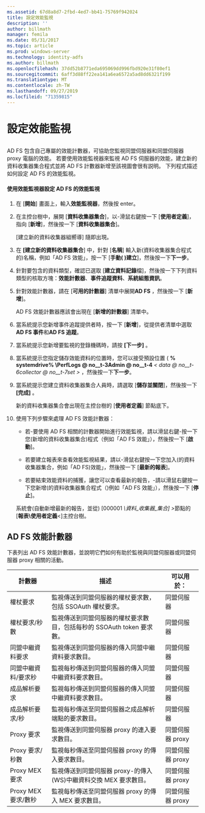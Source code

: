 ```yaml
---
ms.assetid: 67d8a8d7-2fbd-4ed7-bb41-75769f942024
title: 設定效能監視
description: ''
author: billmath
manager: femila
ms.date: 05/31/2017
ms.topic: article
ms.prod: windows-server
ms.technology: identity-adfs
ms.author: billmath
ms.openlocfilehash: 37dd52b8771eda695069dd996fbd920e31f80ef1
ms.sourcegitcommit: 6aff3d88ff22ea141a6ea6572a5ad8dd6321f199
ms.translationtype: MT
ms.contentlocale: zh-TW
ms.lasthandoff: 09/27/2019
ms.locfileid: "71359815"
---
```

# <a name="configure-performance-monitoring"></a>設定效能監視
  
## <a name="bkmk_ConfigurePerfMon"></a>  
AD FS 包含自己專屬的效能計數器，可協助您監視同盟伺服器和同盟伺服器 proxy 電腦的效能。 若要使用效能監視器來監視 AD FS 伺服器的效能，建立新的資料收集器集合程式並將 AD FS 計數器新增至該視圖會很有説明。 下列程式描述如何設定 AD FS 的效能監視。  
  
#### <a name="to-configure-performance-monitoring-for-ad-fs-using-performance-monitor"></a>使用效能監視器設定 AD FS 的效能監視  
  
1. 在 [**開始**] 畫面上，輸入**效能監視器**，然後按 enter。  
  
2. 在主控台樹中，展開 [**資料收集器集合**]，以\-滑鼠右鍵按一下 [**使用者定義**]，指向 [**新增**]，然後按一下 [**資料收集器集合**]。  
  
   [建立新的資料收集器組嚮導] 隨即出現。  
  
3. 在 **[建立新的資料收集器集合**] 中，針對 [**名稱**] 輸入新\(資料收集器集合程式的\)名稱，例如「AD FS 效能」，按一下 [**手動\( \)建立**]，然後按一下**下一步**。  
  
4. 針對要包含的資料類型，確認已選取 [**建立資料記錄**檔]，然後按一下下列資料類型的核取方塊：**效能計數器**、**事件追蹤資料**、**系統組態資訊**。  
  
5. 針對效能計數器，請在 [**可用的計數器**] 清單中展開**AD FS** ，然後按一下 [**新增**]。  
  
   AD FS 效能計數器應該會出現在 [**新增的計數器**] 清單中。  
  
6. 當系統提示您新增事件追蹤提供者時，按一下 [**新增**]，從提供者清單中選取**AD FS 事件**和**AD FS 追蹤**。  
  
7. 當系統提示您新增要監視的登錄機碼時，請按 **[下一步]** 。  
  
8. 當系統提示您指定儲存效能資料的位置時，您可以接受預設位置 \( **% systemdrive% \\PerfLogs @ no__t-3Admin @ no__t-4** _< data @ no__t-6collector @ no__t-7set >_ ，然後按一下**下一步**。  
  
9. 當系統提示您建立資料收集器集合人員時，請選取 [**儲存並關閉**]，然後按一下 **[完成]** 。  
  
    新的資料收集器集合會出現在主控台樹的 [**使用者定義**] 節點底下。  
  
10. 使用下列步驟來處理 AD FS 效能計數器：  
  
    -   若\-要使用 AD FS 相關的計數器開始進行效能監視，請以滑鼠右鍵\-按一下您\(新增的資料收集器集合\)程式（例如「AD FS 效能」），然後按一下 [**啟動**]。  
  
    -   若要建立報表來查看效能監視結果，請以\-滑鼠右鍵按一下您加入\(的資料收集器集合，例如「AD FS\)效能」，然後按一下 [**最新的報表**]。  
  
    -   若要結束效能資料的捕獲，讓您可以查看最新的報告，\-請以滑鼠右鍵按一下您新增\(的資料收集器集合程式（\)例如「AD FS 效能」），然後按一下 [**停止**]。  
  
    系統會\(自動新增最新的報告，並從\) [000001 <em>\\資料\_收集器\_集合] ></em>節點的 [**報表\\使用者定義**<]主控台樹。  
  
## <a name="ad-fs-performance-counters"></a>AD FS 效能計數器  
下表列出 AD FS 效能計數器，並說明它們如何有助於監視與同盟伺服器或同盟伺服器 proxy 相關的活動。  
  
|計數器|描述|可以用於： 
|-----------|---------------|------------------- 
|權杖要求|監視傳送到同盟伺服器的權杖要求數，包括 SSOAuth 權杖要求。|同盟伺服器 
|權杖要求\/秒數|監視傳送到同盟伺服器的權杖要求數目，包括每秒的 SSOAuth token 要求數。|同盟伺服器  
|同盟中繼資料要求|監視傳送到同盟伺服器的傳入同盟中繼資料要求數目。|同盟伺服器  
|同盟中繼資料\/要求秒|監視每秒傳送到同盟伺服器的傳入同盟中繼資料要求數目。|同盟伺服器  
|成品解析要求|監視每秒傳送到同盟伺服器的傳入同盟中繼資料要求數目。|同盟伺服器  
|成品解析要求\/秒|監視每秒傳送至同盟伺服器之成品解析端點的要求數目。|同盟伺服器  
|Proxy 要求|監視傳送到同盟伺服器 proxy 的連入要求數目。|同盟伺服器 proxy  
|Proxy 要求\/秒數|監視每秒傳送至同盟伺服器 proxy 的傳入要求數目。|同盟伺服器 proxy  
|Proxy MEX 要求|監視傳送到同盟伺服器 proxy\-的傳入\(WS\)中繼資料交換 MEX 要求數目。|同盟伺服器 proxy 
|Proxy MEX 要求\/數秒|監視每秒傳送至同盟伺服器 proxy 的傳入 MEX 要求數目。|同盟伺服器 proxy  
  

